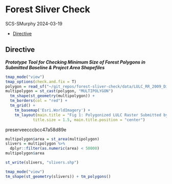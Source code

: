 Forest Sliver Check
================
SCS-SMurphy
2024-03-19

- [Directive](#directive)

## Directive

***Prototype Tool for Checking Minimum Size of Forest Polygons in
Submitted Baseline & Project Area Shapefiles***

``` r
tmap_mode("view")
tmap_options(check.and.fix = T)
polygon = read_sf("~/git_repos/forest-sliver-check/data/LULC_RR_2009_Dissolved.shp")
multipolygon = st_cast(polygon, "MULTIPOLYGON")
  tm_shape(st_geometry(multipolygon)) + 
  tm_borders(col = "red") + 
  tm_grid() +
    tm_basemap('Esri.WorldImagery') + 
    tm_layout(main.title = "Fig 1: Polygonized LULC Raster Submitted by Client", 
            title.size = 1.5, main.title.position = "center")
```

preserveecccbcc47a58d89e

``` r
multipolygon$area = st_area(multipolygon)
slivers = multipolygon %>%
  dplyr::filter(as.numeric(area) < 50000)
multipolygon$area
```

``` r
st_write(slivers, "slivers.shp")
```

``` r
tmap_mode("view")
tm_shape(st_geometry(slivers)) + tm_polygons()
```
